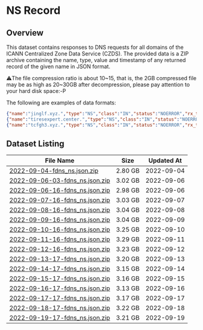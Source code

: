 # NS Record

## Overview

This dataset contains responses to DNS requests for all domains of the ICANN Centralized Zone Data Service (CZDS). The provided data is a ZIP archive containing the name, type, value and timestamp of any returned record of the given name in JSON format.

⚠️The file compression ratio is about 10~15, that is, the 2GB compressed file may be as high as 20~30GB after decompression, please pay attention to your hard disk space:-P

The following are examples of data formats:

```json
{"name":"jinglf.xyz.","type":"NS","class":"IN","status":"NOERROR","rx_ts":1663078648146059037,"data":{"answers":[{"ttl":3600,"type":"NS","class":"IN","name":"jinglf.xyz.","data":"ns17.domaincontrol.com."},{"ttl":3600,"type":"NS","class":"IN","name":"jinglf.xyz.","data":"ns18.domaincontrol.com."}],"additionals":[{"ttl":3012,"type":"A","class":"IN","name":"ns17.domaincontrol.com.","data":"97.74.108.9"},{"ttl":1732,"type":"A","class":"IN","name":"ns18.domaincontrol.com.","data":"173.201.76.9"},{"ttl":1743,"type":"AAAA","class":"IN","name":"ns17.domaincontrol.com.","data":"2603:5:21c0::9"},{"ttl":1732,"type":"AAAA","class":"IN","name":"ns18.domaincontrol.com.","data":"2603:5:22c0::9"}]},"flags":["rd","ra"],"resolver":"114.114.115.115:53"}
{"name":"tiresexpert.center.","type":"NS","class":"IN","status":"NOERROR","rx_ts":1663063266216232032,"data":{},"flags":["tc","rd"],"resolver":"80.79.179.2:53"}
{"name":"tcfgh3.xyz.","type":"NS","class":"IN","status":"NOERROR","rx_ts":1663079110293030173,"data":{"answers":[{"ttl":1800,"type":"NS","class":"IN","name":"tcfgh3.xyz.","data":"dns2.registrar-servers.com."},{"ttl":1800,"type":"NS","class":"IN","name":"tcfgh3.xyz.","data":"dns1.registrar-servers.com."}]},"flags":["rd","ra"],"resolver":"79.141.83.250:53"}
```



## Dataset Listing

| File Name                                                    | Size    | Updated At |
| ------------------------------------------------------------ | ------- | ---------- |
| [2022-09-04-fdns_ns.json.zip](https://fdns.sgp1.vultrobjects.com/2022-09-04-fdns_ns.json.zip) | 2.80 GB | 2022-09-04 |
| [2022-09-06-03-fdns_ns.json.zip](https://fdns.sgp1.vultrobjects.com/2022-09-06-03-fdns_ns.json.zip) | 3.02 GB | 2022-09-06 |
| [2022-09-06-16-fdns_ns.json.zip](https://fdns.sgp1.vultrobjects.com/2022-09-06-16-fdns_ns.json.zip) | 2.98 GB | 2022-09-06 |
| [2022-09-07-16-fdns_ns.json.zip](https://fdns.sgp1.vultrobjects.com/2022-09-07-16-fdns_ns.json.zip) | 3.03 GB | 2022-09-07 |
| [2022-09-08-16-fdns_ns.json.zip](https://fdns.sgp1.vultrobjects.com/2022-09-08-16-fdns_ns.json.zip) | 3.04 GB | 2022-09-08 |
| [2022-09-09-16-fdns_ns.json.zip](https://fdns.sgp1.vultrobjects.com/2022-09-09-16-fdns_ns.json.zip) | 3.04 GB | 2022-09-09 |
| [2022-09-10-16-fdns_ns.json.zip](https://fdns.sgp1.vultrobjects.com/2022-09-10-16-fdns_ns.json.zip) | 3.25 GB | 2022-09-10 |
| [2022-09-11-16-fdns_ns.json.zip](https://fdns.sgp1.vultrobjects.com/2022-09-11-16-fdns_ns.json.zip) | 3.29 GB | 2022-09-11 |
| [2022-09-12-16-fdns_ns.json.zip](https://fdns.sgp1.vultrobjects.com/2022-09-12-16-fdns_ns.json.zip) | 3.23 GB | 2022-09-12 |
| [2022-09-13-17-fdns_ns.json.zip](https://fdns.sgp1.vultrobjects.com/2022-09-13-17-fdns_ns.json.zip) | 3.20 GB | 2022-09-13 |
| [2022-09-14-17-fdns_ns.json.zip](https://fdns.sgp1.vultrobjects.com/2022-09-14-17-fdns_ns.json.zip) | 3.15 GB | 2022-09-14 |
| [2022-09-15-17-fdns_ns.json.zip](https://fdns.sgp1.vultrobjects.com/2022-09-15-17-fdns_ns.json.zip) | 3.16 GB | 2022-09-15 |
| [2022-09-16-17-fdns_ns.json.zip](https://fdns.sgp1.vultrobjects.com/2022-09-16-17-fdns_ns.json.zip) | 3.13 GB | 2022-09-16 |
| [2022-09-17-17-fdns_ns.json.zip](https://fdns.sgp1.vultrobjects.com/2022-09-17-17-fdns_ns.json.zip) | 3.17 GB | 2022-09-17 |
| [2022-09-18-17-fdns_ns.json.zip](https://fdns.sgp1.vultrobjects.com/2022-09-18-17-fdns_ns.json.zip) | 3.22 GB | 2022-09-18 |
| [2022-09-19-17-fdns_ns.json.zip](https://fdns.sgp1.vultrobjects.com/2022-09-19-17-fdns_ns.json.zip) | 3.21 GB | 2022-09-19 |
